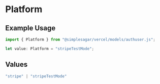 # Platform

## Example Usage

```typescript
import { Platform } from "@simplesagar/vercel/models/authuser.js";

let value: Platform = "stripeTestMode";
```

## Values

```typescript
"stripe" | "stripeTestMode"
```